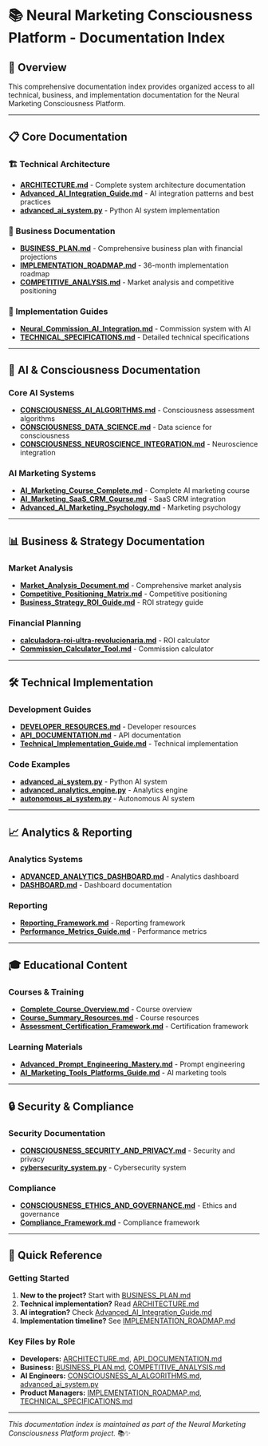 # 📚 Neural Marketing Consciousness Platform - Documentation Index

## 🎯 Overview

This comprehensive documentation index provides organized access to all technical, business, and implementation documentation for the Neural Marketing Consciousness Platform.

---

## 📋 Core Documentation

### 🏗️ Technical Architecture
- **[ARCHITECTURE.md](./ARCHITECTURE.md)** - Complete system architecture documentation
- **[Advanced_AI_Integration_Guide.md](./Advanced_AI_Integration_Guide.md)** - AI integration patterns and best practices
- **[advanced_ai_system.py](./advanced_ai_system.py)** - Python AI system implementation

### 💼 Business Documentation
- **[BUSINESS_PLAN.md](./BUSINESS_PLAN.md)** - Comprehensive business plan with financial projections
- **[IMPLEMENTATION_ROADMAP.md](./IMPLEMENTATION_ROADMAP.md)** - 36-month implementation roadmap
- **[COMPETITIVE_ANALYSIS.md](./COMPETITIVE_ANALYSIS.md)** - Market analysis and competitive positioning

### 🚀 Implementation Guides
- **[Neural_Commission_AI_Integration.md](./Neural_Commission_AI_Integration.md)** - Commission system with AI
- **[TECHNICAL_SPECIFICATIONS.md](./TECHNICAL_SPECIFICATIONS.md)** - Detailed technical specifications

---

## 🧠 AI & Consciousness Documentation

### Core AI Systems
- **[CONSCIOUSNESS_AI_ALGORITHMS.md](./CONSCIOUSNESS_AI_ALGORITHMS.md)** - Consciousness assessment algorithms
- **[CONSCIOUSNESS_DATA_SCIENCE.md](./CONSCIOUSNESS_DATA_SCIENCE.md)** - Data science for consciousness
- **[CONSCIOUSNESS_NEUROSCIENCE_INTEGRATION.md](./CONSCIOUSNESS_NEUROSCIENCE_INTEGRATION.md)** - Neuroscience integration

### AI Marketing Systems
- **[AI_Marketing_Course_Complete.md](./AI_Marketing_Course_Complete.md)** - Complete AI marketing course
- **[AI_Marketing_SaaS_CRM_Course.md](./AI_Marketing_SaaS_CRM_Course.md)** - SaaS CRM integration
- **[Advanced_AI_Marketing_Psychology.md](./Advanced_AI_Marketing_Psychology.md)** - Marketing psychology

---

## 📊 Business & Strategy Documentation

### Market Analysis
- **[Market_Analysis_Document.md](./Market_Analysis_Document.md)** - Comprehensive market analysis
- **[Competitive_Positioning_Matrix.md](./Competitive_Positioning_Matrix.md)** - Competitive positioning
- **[Business_Strategy_ROI_Guide.md](./Business_Strategy_ROI_Guide.md)** - ROI strategy guide

### Financial Planning
- **[calculadora-roi-ultra-revolucionaria.md](./calculadora-roi-ultra-revolucionaria.md)** - ROI calculator
- **[Commission_Calculator_Tool.md](./Commission_Calculator_Tool.md)** - Commission calculator

---

## 🛠️ Technical Implementation

### Development Guides
- **[DEVELOPER_RESOURCES.md](./DEVELOPER_RESOURCES.md)** - Developer resources
- **[API_DOCUMENTATION.md](./API_DOCUMENTATION.md)** - API documentation
- **[Technical_Implementation_Guide.md](./Technical_Implementation_Guide.md)** - Technical implementation

### Code Examples
- **[advanced_ai_system.py](./advanced_ai_system.py)** - Python AI system
- **[advanced_analytics_engine.py](./advanced_analytics_engine.py)** - Analytics engine
- **[autonomous_ai_system.py](./autonomous_ai_system.py)** - Autonomous AI system

---

## 📈 Analytics & Reporting

### Analytics Systems
- **[ADVANCED_ANALYTICS_DASHBOARD.md](./ADVANCED_ANALYTICS_DASHBOARD.md)** - Analytics dashboard
- **[DASHBOARD.md](./DASHBOARD.md)** - Dashboard documentation

### Reporting
- **[Reporting_Framework.md](./Reporting_Framework.md)** - Reporting framework
- **[Performance_Metrics_Guide.md](./Performance_Metrics_Guide.md)** - Performance metrics

---

## 🎓 Educational Content

### Courses & Training
- **[Complete_Course_Overview.md](./Complete_Course_Overview.md)** - Course overview
- **[Course_Summary_Resources.md](./Course_Summary_Resources.md)** - Course resources
- **[Assessment_Certification_Framework.md](./Assessment_Certification_Framework.md)** - Certification framework

### Learning Materials
- **[Advanced_Prompt_Engineering_Mastery.md](./Advanced_Prompt_Engineering_Mastery.md)** - Prompt engineering
- **[AI_Marketing_Tools_Platforms_Guide.md](./AI_Marketing_Tools_Platforms_Guide.md)** - AI marketing tools

---

## 🔒 Security & Compliance

### Security Documentation
- **[CONSCIOUSNESS_SECURITY_AND_PRIVACY.md](./CONSCIOUSNESS_SECURITY_AND_PRIVACY.md)** - Security and privacy
- **[cybersecurity_system.py](./cybersecurity_system.py)** - Cybersecurity system

### Compliance
- **[CONSCIOUSNESS_ETHICS_AND_GOVERNANCE.md](./CONSCIOUSNESS_ETHICS_AND_GOVERNANCE.md)** - Ethics and governance
- **[Compliance_Framework.md](./Compliance_Framework.md)** - Compliance framework

---

## 📝 Quick Reference

### Getting Started
1. **New to the project?** Start with [BUSINESS_PLAN.md](./BUSINESS_PLAN.md)
2. **Technical implementation?** Read [ARCHITECTURE.md](./ARCHITECTURE.md)
3. **AI integration?** Check [Advanced_AI_Integration_Guide.md](./Advanced_AI_Integration_Guide.md)
4. **Implementation timeline?** See [IMPLEMENTATION_ROADMAP.md](./IMPLEMENTATION_ROADMAP.md)

### Key Files by Role
- **Developers:** [ARCHITECTURE.md](./ARCHITECTURE.md), [API_DOCUMENTATION.md](./API_DOCUMENTATION.md)
- **Business:** [BUSINESS_PLAN.md](./BUSINESS_PLAN.md), [COMPETITIVE_ANALYSIS.md](./COMPETITIVE_ANALYSIS.md)
- **AI Engineers:** [CONSCIOUSNESS_AI_ALGORITHMS.md](./CONSCIOUSNESS_AI_ALGORITHMS.md), [advanced_ai_system.py](./advanced_ai_system.py)
- **Product Managers:** [IMPLEMENTATION_ROADMAP.md](./IMPLEMENTATION_ROADMAP.md), [TECHNICAL_SPECIFICATIONS.md](./TECHNICAL_SPECIFICATIONS.md)

---

*This documentation index is maintained as part of the Neural Marketing Consciousness Platform project.* 📚✨


